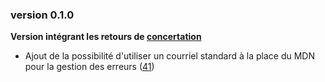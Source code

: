 ### version 0.1.0

**Version intégrant les retours de [concertation](https://participez.esante.gouv.fr/project/mise-a-jour-de-la-gouvernance-et-de-la-doctrine-du-ci-sis/presentation/presentation)**

* Ajout de la possibilité d'utiliser un courriel standard à la place du MDN pour la gestion des erreurs ([41](https://github.com/ansforge/IG-hl7v2-volet-transmission-document-cda-r2/issues/41))
